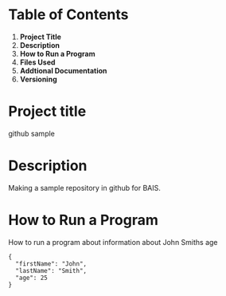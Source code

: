 # Table of Contents


1. **Project Title**
2. **Description**
3. **How to Run a Program**
4. **Files Used**
5. **Addtional Documentation**
6. **Versioning** 

# Project title 
github sample 

# Description 
Making a sample repository in github for BAIS. 

# How to Run a Program 
How to run a program about information about John Smiths age
```
{
  "firstName": "John",
  "lastName": "Smith",
  "age": 25
}
```

